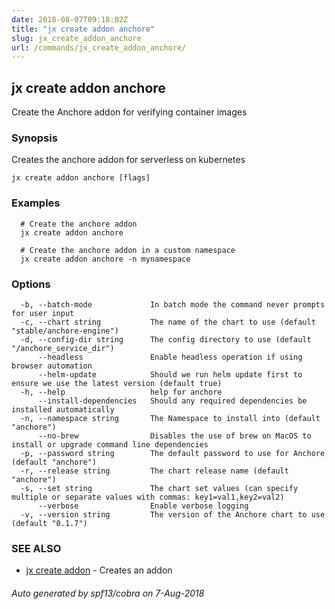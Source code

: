 ```yaml
---
date: 2018-08-07T09:18:02Z
title: "jx create addon anchore"
slug: jx_create_addon_anchore
url: /commands/jx_create_addon_anchore/
---
```

## jx create addon anchore

Create the Anchore addon for verifying container images

### Synopsis

Creates the anchore addon for serverless on kubernetes

```
jx create addon anchore [flags]
```

### Examples

```
  # Create the anchore addon
  jx create addon anchore
  
  # Create the anchore addon in a custom namespace
  jx create addon anchore -n mynamespace
```

### Options

```
  -b, --batch-mode             In batch mode the command never prompts for user input
  -c, --chart string           The name of the chart to use (default "stable/anchore-engine")
  -d, --config-dir string      The config directory to use (default "/anchore_service_dir")
      --headless               Enable headless operation if using browser automation
      --helm-update            Should we run helm update first to ensure we use the latest version (default true)
  -h, --help                   help for anchore
      --install-dependencies   Should any required dependencies be installed automatically
  -n, --namespace string       The Namespace to install into (default "anchore")
      --no-brew                Disables the use of brew on MacOS to install or upgrade command line dependencies
  -p, --password string        The default password to use for Anchore (default "anchore")
  -r, --release string         The chart release name (default "anchore")
  -s, --set string             The chart set values (can specify multiple or separate values with commas: key1=val1,key2=val2)
      --verbose                Enable verbose logging
  -v, --version string         The version of the Anchore chart to use (default "0.1.7")
```

### SEE ALSO

* [jx create addon](/commands/jx_create_addon/)	 - Creates an addon

###### Auto generated by spf13/cobra on 7-Aug-2018
